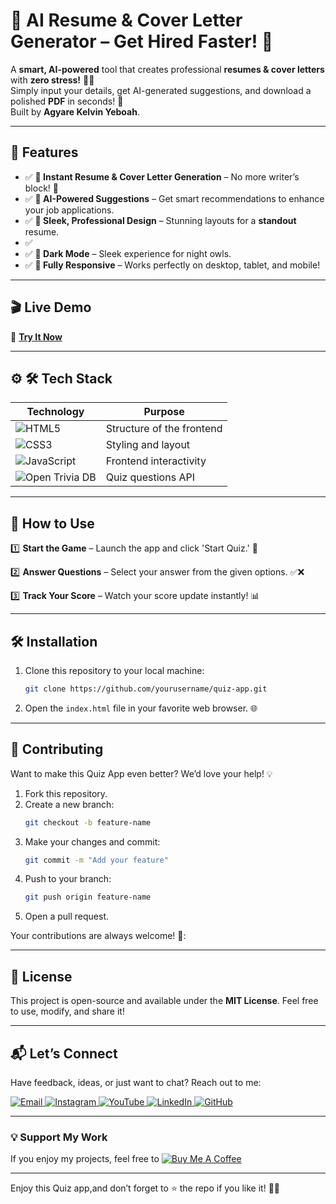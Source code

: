 # 🚀 AI Resume & Cover Letter Generator – Get Hired Faster! 🎯     

A **smart, AI-powered** tool that creates professional **resumes & cover letters** with **zero stress!** 🧠💼  
Simply input your details, get AI-generated suggestions, and download a polished **PDF** in seconds! 🎉  
Built  by **Agyare Kelvin Yeboah**.  


---

## 🌟 Features  
- ✅ **📄 Instant Resume & Cover Letter Generation** – No more writer’s block! 🚀  
- ✅ **🤖 AI-Powered Suggestions** – Get smart recommendations to enhance your job applications.  
- ✅  **🎨 Sleek, Professional Design** – Stunning layouts for a **standout** resume.  
- ✅
- ✅ **🌙 Dark Mode** – Sleek experience for night owls.  
- ✅ **📱 Fully Responsive** – Works perfectly on desktop, tablet, and mobile!  


    
---      
## 🎬 Live Demo 

🔗 **[Try It Now]()**  


---

## ⚙ 🛠 Tech Stack
| **Technology**  | **Purpose** |
|-----------------|-------------|
| ![HTML5](https://img.shields.io/badge/HTML5-E34F26?style=for-the-badge&logo=html5&logoColor=white) | Structure of the frontend |
| ![CSS3](https://img.shields.io/badge/CSS3-1572B6?style=for-the-badge&logo=css3&logoColor=white) | Styling and layout |
| ![JavaScript](https://img.shields.io/badge/JavaScript-F7DF1E?style=for-the-badge&logo=javascript&logoColor=black) | Frontend interactivity |
| ![Open Trivia DB](https://img.shields.io/badge/Open%20Trivia%20DB-FF6F00?style=for-the-badge&logo=database&logoColor=white) | Quiz questions API |  


---

## 🚀 How to Use 
1️⃣  **Start the Game** – Launch the app and click 'Start Quiz.' 🏁

2️⃣  **Answer Questions** – Select your answer from the given options. ✅❌  

3️⃣   **Track Your Score** – Watch your score update instantly! 📊



---

## 🛠️ Installation  

1. Clone this repository to your local machine:  
   ```bash  
   git clone https://github.com/yourusername/quiz-app.git
   ```  

2. Open the `index.html` file in your favorite web browser. 🌐  
 

---

## 🤝 Contributing  

Want to make this Quiz App even better? We’d love your help! 💡  
1. Fork this repository.  
2. Create a new branch:  
   ```bash  
   git checkout -b feature-name  
   ```  
3. Make your changes and commit:  
   ```bash  
   git commit -m "Add your feature"  
   ```  
4. Push to your branch:  
   ```bash  
   git push origin feature-name  
   ```  
5. Open a pull request.  

Your contributions are always welcome! 🌟:


---

## 📜 License  

This project is open-source and available under the **MIT License**. Feel free to use, modify, and share it!  

---

## 📬 Let’s Connect  

Have feedback, ideas, or just want to chat? Reach out to me:  
<div>
  <a href="mailto:onlykelvin06@gmail.com">
    <img src="https://img.shields.io/badge/Email-4285F4?style=for-the-badge&logo=gmail&logoColor=white" alt="Email" />
  </a>
  <a href="https://www.instagram.com/_.yo.kelvin/">
    <img src="https://img.shields.io/badge/Instagram-E4405F?style=for-the-badge&logo=instagram&logoColor=white" alt="Instagram" />
  </a>
  <a href="https://www.youtube.com/@TechTutor_Tv?sub_confirmation=1">
    <img src="https://img.shields.io/badge/YouTube-FF0000?style=for-the-badge&logo=youtube&logoColor=white" alt="YouTube" />
  </a>
  <a href = "https://www.linkedin.com/in/kelvin-agyare-yeboah-6728a7301?utm_source=share&utm_campaign=share_via&utm_content=profile&utm_medium=android_app">
    <img src="https://img.shields.io/badge/LinkedIn-0077B5?style=for-the-badge&logo=linkedin&logoColor=white" alt="LinkedIn" />
  </a>
  <a href="https://github.com/KelvCodes">
    <img src="https://img.shields.io/badge/GitHub-181717?style=for-the-badge&logo=github&logoColor=white" alt="GitHub" />
  </a>
</div>     
 
---
### 💡 Support My Work  
If you enjoy my projects, feel free to [![Buy Me A Coffee](https://img.shields.io/badge/Buy%20Me%20A%20Coffee-%F0%9F%8C%8D-yellow?style=for-the-badge&logo=buy-me-a-coffee&logoColor=black)](https://www.buymeacoffee.com/kelvcodes) 

---
Enjoy this Quiz app,and don’t forget to ⭐ the repo if you like it! 🥳✨  







